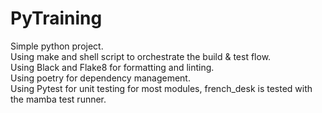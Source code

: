 # PyTraining

Simple python project.  
Using make and shell script to orchestrate the build & test flow.  
Using Black and Flake8 for formatting and linting.  
Using poetry for dependency management.  
Using Pytest for unit testing for most modules, french_desk is tested with the mamba test runner.  
